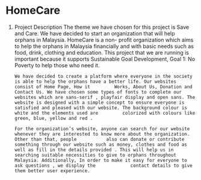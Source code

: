 # HomeCare

 1.   Project Description
	        The theme we have chosen for this project is Save and Care. We have decided to start an organization that will help orphans in Malaysia. HomeCare  is a non-         profit organization which aims to help the orphans in Malaysia financially and with basic needs such as food, drink, clothing and education. This project that we         are running is important because it supports  Sustainable Goal Development, Goal 1: No Poverty to help those who need it. 

          We have decided to create a platform where everyone in the society is able to help the orphans have a better life. Our websites consist of Home Page, How it         Works, About Us, Donation and Contact Us. We have chosen some types of fonts to complete our websites which are sans-serif , playfair display and open sans. The         website is designed with a simple concept to ensure everyone is satisfied and pleased with our website. The background colour is white and the elements used are         colorized with colours like green, blue, yellow and red .

          For the organization’s website, anyone can search for our website whenever they are interested to know more about the organization. Other than that, people           also can donate or contribute something through our website such as money, clothes and food as well as fill in the details provided . This will help us in               searching suitable necessities to give to orphans throughout Malaysia. Additionally, In order to make it easy for everyone to ask questions , we display the             contact details to give them better user experience.
